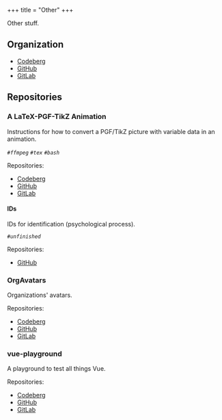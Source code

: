+++
title = "Other"
+++

Other stuff.

## Organization

- [Codeberg](https://codeberg.org/paveloom-o)
- [GitHub](https://github.com/paveloom-o)
- [GitLab](https://gitlab.com/paveloom-g/other)

## Repositories

### A LaTeX-PGF-TikZ Animation

Instructions for how to convert a PGF/TikZ picture with variable data in an animation.

*`#ffmpeg` `#tex` `#bash`*

Repositories:

- [Codeberg](https://codeberg.org/paveloom-o/A-LaTeX-PGF-TikZ-Animation)
- [GitHub](https://github.com/paveloom-o/A-LaTeX-PGF-TikZ-Animation)
- [GitLab](https://gitlab.com/paveloom-g/other/a-latex-pgf-tikz-animation)

#### IDs

IDs for identification (psychological process).

*`#unfinished`*

Repositories:

- [GitHub](https://github.com/paveloom-o/IDs)

### OrgAvatars

Organizations' avatars.

Repositories:

- [Codeberg](https://codeberg.org/paveloom-o/OrgAvatars)
- [GitHub](https://github.com/paveloom-o/OrgAvatars)
- [GitLab](https://gitlab.com/paveloom-g/other/OrgAvatars)

### vue-playground

A playground to test all things Vue.

Repositories:

- [Codeberg](https://codeberg.org/paveloom-o/vue-playground)
- [GitHub](https://github.com/paveloom-o/vue-playground)
- [GitLab](https://gitlab.com/paveloom-g/other/vue-playground)
